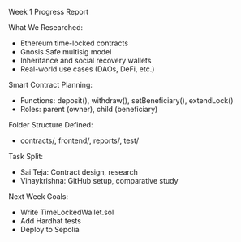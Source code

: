 Week 1 Progress Report

What We Researched:
- Ethereum time-locked contracts
- Gnosis Safe multisig model
- Inheritance and social recovery wallets
- Real-world use cases (DAOs, DeFi, etc.)

Smart Contract Planning:
- Functions: deposit(), withdraw(), setBeneficiary(), extendLock()
- Roles: parent (owner), child (beneficiary)

Folder Structure Defined:
- contracts/, frontend/, reports/, test/

Task Split:
- Sai Teja: Contract design, research
- Vinaykrishna: GitHub setup, comparative study

Next Week Goals:
- Write TimeLockedWallet.sol
- Add Hardhat tests
- Deploy to Sepolia
